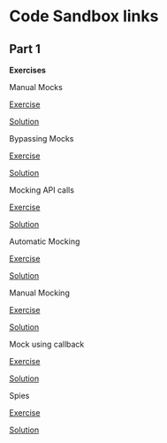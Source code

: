 # Code Sandbox links

## Part 1

**Exercises**

Manual Mocks

[Exercise](https://codesandbox.io/p/sandbox/github/bitovi/trainings/tree/main/practical-react-unit-testing-with-jest-mocks-and-spies/Exercise1/problem?file=/vehicle-selector/src/utils/toSelectOptions.test.tsx)

[Solution](https://codesandbox.io/p/sandbox/github/bitovi/trainings/tree/main/practical-react-unit-testing-with-jest-mocks-and-spies/Exercise1/solution?file=/vehicle-selector/src/utils/toSelectOptions.test.tsx)

Bypassing Mocks

[Exercise](https://codesandbox.io/p/sandbox/github/bitovi/trainings/tree/main/practical-react-unit-testing-with-jest-mocks-and-spies/Exercise1/problem?file=/vehicle-selector/src/utils/toSelectOptions.test.tsx)

[Solution](https://codesandbox.io/p/sandbox/github/bitovi/trainings/tree/main/practical-react-unit-testing-with-jest-mocks-and-spies/Exercise1/solution?file=/vehicle-selector/src/utils/toSelectOptions.test.tsx)

Mocking API calls

[Exercise](https://codesandbox.io/p/sandbox/github/bitovi/trainings/tree/main/practical-react-unit-testing-with-jest-mocks-and-spies/Exercise1/problem?file=/vehicle-selector/src/components/vehicleSelector/endpoints/get-data.test.ts)

[Solution](https://codesandbox.io/p/sandbox/github/bitovi/trainings/tree/main/practical-react-unit-testing-with-jest-mocks-and-spies/Exercise1/solution?file=/vehicle-selector/src/components/vehicleSelector/endpoints/get-data.test.ts)

Automatic Mocking

[Exercise](https://codesandbox.io/p/sandbox/github/bitovi/trainings/tree/main/practical-react-unit-testing-with-jest-mocks-and-spies/Exercise1/problem?file=/vehicle-selector/src/components/vehicleSelector/Select.test.tsx)

[Solution](https://codesandbox.io/p/sandbox/github/bitovi/trainings/tree/main/practical-react-unit-testing-with-jest-mocks-and-spies/Exercise1/solution?file=/vehicle-selector/src/components/vehicleSelector/Select.test.tsx)

Manual Mocking

[Exercise](https://codesandbox.io/p/sandbox/github/bitovi/trainings/tree/main/practical-react-unit-testing-with-jest-mocks-and-spies/Exercise1/problem?file=/vehicle-selector/src/hooks/useYears.test.ts)

[Solution](https://codesandbox.io/p/sandbox/github/bitovi/trainings/tree/main/practical-react-unit-testing-with-jest-mocks-and-spies/Exercise1/solution?file=/vehicle-selector/src/hooks/useYears.test.ts)

Mock using callback

[Exercise](https://codesandbox.io/p/sandbox/github/bitovi/trainings/tree/main/practical-react-unit-testing-with-jest-mocks-and-spies/Exercise1/problem?file=/vehicle-selector/src/classes/Vehicle.test.ts)

[Solution](https://codesandbox.io/p/sandbox/github/bitovi/trainings/tree/main/practical-react-unit-testing-with-jest-mocks-and-spies/Exercise1/solution?file=/vehicle-selector/src/classes/Vehicle.test.ts)

Spies

[Exercise](https://codesandbox.io/p/sandbox/github/bitovi/trainings/tree/main/practical-react-unit-testing-with-jest-mocks-and-spies/Exercise1/problem?file=/vehicle-selector/src/classes/VideoPlayer.test.ts)

[Solution](https://codesandbox.io/p/sandbox/github/bitovi/trainings/tree/main/practical-react-unit-testing-with-jest-mocks-and-spies/Exercise1/solution?file=/vehicle-selector/src/classes/VideoPlayer.test.ts)
